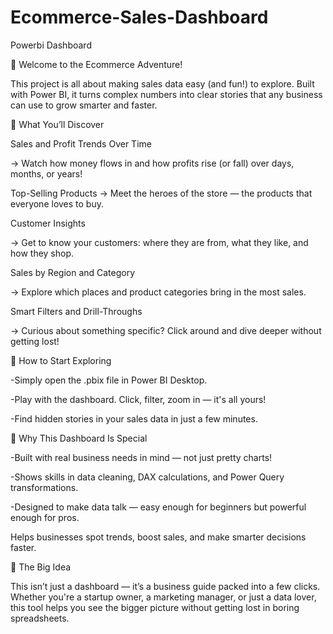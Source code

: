 # Ecommerce-Sales-Dashboard
Powerbi Dashboard

🌟 Welcome to the Ecommerce Adventure!

This project is all about making sales data easy (and fun!) to explore. Built with Power BI, it turns complex numbers into clear stories that any business can use to grow smarter and faster.

🔹 What You’ll Discover

 Sales and Profit Trends Over Time
 
→ Watch how money flows in and how profits rise (or fall) over days, months, or years!


 Top-Selling Products
→ Meet the heroes of the store — the products that everyone loves to buy.

 Customer Insights
 
→ Get to know your customers: where they are from, what they like, and how they shop.

 Sales by Region and Category
 
→ Explore which places and product categories bring in the most sales.

 Smart Filters and Drill-Throughs
 
→ Curious about something specific? Click around and dive deeper without getting lost!

🔹 How to Start Exploring

-Simply open the .pbix file in Power BI Desktop.

-Play with the dashboard. Click, filter, zoom in — it's all yours!

-Find hidden stories in your sales data in just a few minutes.

🔹 Why This Dashboard Is Special

-Built with real business needs in mind — not just pretty charts!

-Shows skills in data cleaning, DAX calculations, and Power Query transformations.

-Designed to make data talk — easy enough for beginners but powerful enough for pros.

 Helps businesses spot trends, boost sales, and make smarter decisions faster.

🔹 The Big Idea

This isn’t just a dashboard — it’s a business guide packed into a few clicks. Whether you're a startup owner, a marketing manager, or just a data lover, this tool helps you see the bigger picture without getting lost in boring spreadsheets.
